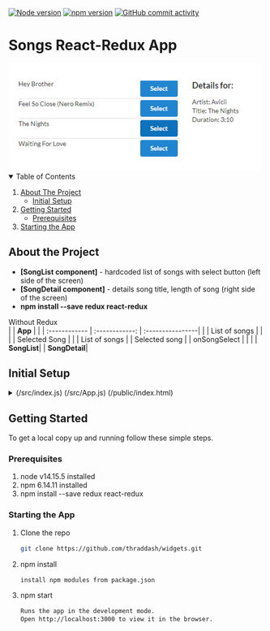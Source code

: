 [![Node version][node-shield]][node-url]
[![npm version][npm-shield]][npm-url]
[![GitHub commit activity][commits-shield]][commits-url]

# Songs React-Redux App
<img src="https://github.com/thraddash/songs/blob/master/src/images/mockup.jpg" width="500" title="Mockup">

<!-- TABLE OF CONTENTS -->
<details open="open">
  <summary>Table of Contents</summary>
  <ol>
    <li>
      <a href="#about-the-project">About The Project</a>
      <ul>
        <li><a href="#initial-setup">Initial Setup</a></li>
      </ul>
    </li>
    <li>
      <a href="#getting-started">Getting Started</a>
      <ul>
        <li><a href="#prerequisites">Prerequisites</a></li>
      </ul>
    </li>
    <li><a href="#starting-the-app">Starting the App</a></li>

  </ol>
</details>

## About the Project
- <b>[SongList component]</b> - hardcoded list of songs with select button (left side of the screen) 
- <b>[SongDetail component]</b> - details song title, length of song (right side of the screen) 
- <b>npm install --save redux react-redux</b>  

Without Redux  
|                |   <b>App</b>   |                  |
| :------------  | :------------: | :----------------|
|                | List of songs  |                  |
|                | Selected Song  |                  |
| List of songs  |                | Selected song    |
| onSongSelect   |                |                  |
| <b>SongList</b>|                | <b>SongDetail</b>|

## Initial Setup
<details>
  <summary>(/src/index.js) (/src/App.js) (/public/index.html)</summary>
  
### /src/index.js
```node
import React from 'react';
import ReactDOM from 'react-dom';
import App from './components/App';

ReactDOM.render(<App />, document.querySelector('#root'));
```

### /src/components/App.js (Create functional App component)
 ```node
import React from 'react';

const App = () => {
    return <div>App</div>;
};

export default App;
```

### /public/index.html add stylesheet semantic ui css
https://cdnjs.com/libraries/semantic-ui
```node
<link rel="stylesheet" href="https://cdnjs.cloudflare.com/ajax/libs/semantic-ui/2.4.1/semantic.min.css" />
```
</details>

<!-- GETTING STARTED -->
## Getting Started
To get a local copy up and running follow these simple steps.

### Prerequisites
1. node v14.15.5 installed
2. npm 6.14.11 installed
3. npm install --save redux react-redux
 
### Starting the App

1. Clone the repo
   ```sh
   git clone https://github.com/thraddash/widgets.git
   ```
2. npm install
   ```
   install npm modules from package.json
   ```
3. npm start
   ```
   Runs the app in the development mode.
   Open http://localhost:3000 to view it in the browser.
   ``` 
  
<!-- MARKDOWN LINKS & IMAGES -->
[node-shield]: https://img.shields.io/badge/node-v14.15.5-blue
[node-url]: https://nodejs.org/
[npm-shield]: https://img.shields.io/badge/npm-v6.14.11-orange
[npm-url]: https://www.npmjs.com/package/npm-install
[commits-shield]: https://img.shields.io/badge/commits-22-green.svg
[commits-url]: https://img.shields.io/github/commit-activity/y/thraddash/songs
[product-screenshot]: /src/images/

